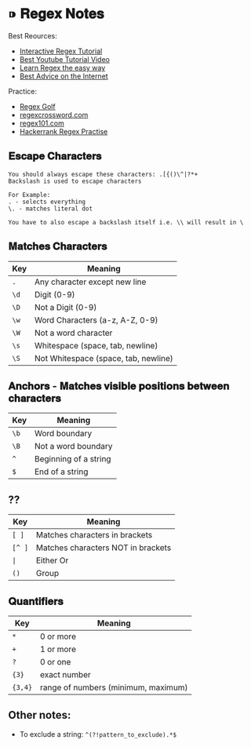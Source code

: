 # ⁍ 𝐑𝐞𝐠𝐞𝐱 𝐍𝐨𝐭𝐞𝐬

Best Reources:
- [Interactive Regex Tutorial](regexone.com)
- [Best Youtube Tutorial Video](https://youtu.be/sa-TUpSx1JA)
- [Learn Regex the easy way](https://github.com/ziishaned/learn-regex)
- [Best Advice on the Internet](https://www.reddit.com/r/learnprogramming/comments/cduxuu/comment/etwj6hj/?utm_source=share&utm_medium=web2x&context=3)

Practice:
- [Regex Golf](https://alf.nu/RegexGolf)
- [regexcrossword.com](https://regexcrossword.com/)
- [regex101.com](https://regex101.com/quiz/1)
- [Hackerrank Regex Practise](https://www.hackerrank.com/domains/regex?filters%5Bstatus%5D%5B%5D=unsolved)

## 𝐄𝐬𝐜𝐚𝐩𝐞 𝐂𝐡𝐚𝐫𝐚𝐜𝐭𝐞𝐫𝐬

```
You should always escape these characters: .[{()\^|?*+
Backslash is used to escape characters

For Example: 
. - selects everything
\. - matches literal dot

You have to also escape a backslash itself i.e. \\ will result in \
```

## 𝐌𝐚𝐭𝐜𝐡𝐞𝐬 𝐂𝐡𝐚𝐫𝐚𝐜𝐭𝐞𝐫𝐬

Key | Meaning
---|---
`.` | Any character except new line
`\d` | Digit (0-9)
`\D` | Not a Digit (0-9)
`\w` | Word Characters (a-z, A-Z, 0-9)
`\W` | Not a word character 
`\s` | Whitespace (space, tab, newline)
`\S` | Not Whitespace (space, tab, newline)



## 𝐀𝐧𝐜𝐡𝐨𝐫𝐬 - 𝐌𝐚𝐭𝐜𝐡𝐞𝐬 𝐯𝐢𝐬𝐢𝐛𝐥𝐞 𝐩𝐨𝐬𝐢𝐭𝐢𝐨𝐧𝐬 𝐛𝐞𝐭𝐰𝐞𝐞𝐧 𝐜𝐡𝐚𝐫𝐚𝐜𝐭𝐞𝐫𝐬

Key | Meaning
--- | ---
`\b` | Word boundary
`\B` | Not a word boundary
`^` | Beginning of a string
`$` | End of a string

## ??

Key | Meaning
--- | ---
`[ ]` | Matches characters in brackets
`[^ ]` | Matches characters NOT in brackets
`\|` | Either Or
`()` | Group

## 𝐐𝐮𝐚𝐧𝐭𝐢𝐟𝐢𝐞𝐫𝐬

Key | Meaning
--- | ---
`*` | 0 or more
`+` | 1 or more
`?` | 0 or one
`{3}` | exact number
`{3,4}` | range of numbers (minimum, maximum)


## Other notes:

- To exclude a string: `^(?!pattern_to_exclude).*$`

